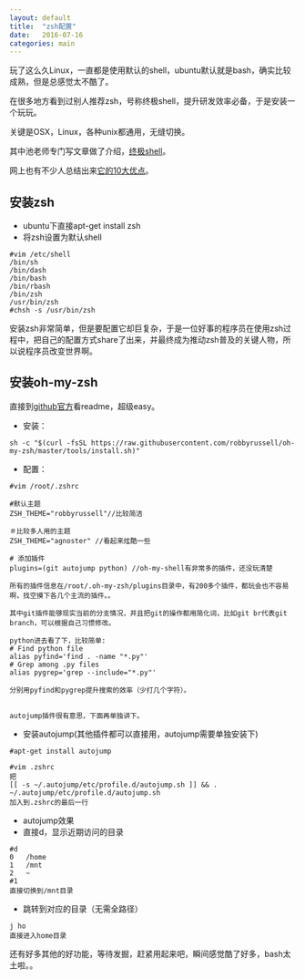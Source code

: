 ```yaml
---
layout: default
title:  "zsh配置"
date:   2016-07-16
categories: main
---
```



玩了这么久Linux，一直都是使用默认的shell，ubuntu默认就是bash，确实比较成熟，但是总感觉太不酷了。

在很多地方看到过别人推荐zsh，号称终极shell，提升研发效率必备，于是安装一个玩玩。

关键是OSX，Linux，各种unix都通用，无缝切换。

其中池老师专门写文章做了介绍，[终极shell](http://macshuo.com/?p=676)。

网上也有不少人总结出来[它的10大优点](http://shanker.blog.51cto.com/1189689/1765036)。

## 安装zsh
- ubuntu下直接apt-get install zsh
- 将zsh设置为默认shell
```
#vim /etc/shell
/bin/sh
/bin/dash
/bin/bash
/bin/rbash
/bin/zsh
/usr/bin/zsh
#chsh -s /usr/bin/zsh
```

安装zsh非常简单，但是要配置它却巨复杂，于是一位好事的程序员在使用zsh过程中，把自己的配置方式share了出来，并最终成为推动zsh普及的关键人物，所以说程序员改变世界啊。

## 安装oh-my-zsh

直接到[github官方](https://github.com/robbyrussell/oh-my-zsh)看readme，超级easy。

- 安装：
```
sh -c "$(curl -fsSL https://raw.githubusercontent.com/robbyrussell/oh-my-zsh/master/tools/install.sh)"
```

- 配置：
```
#vim /root/.zshrc

#默认主题
ZSH_THEME="robbyrussell"//比较简洁

＃比较多人用的主题
ZSH_THEME="agnoster" //看起来炫酷一些

# 添加插件
plugins=(git autojump python) //oh-my-shell有非常多的插件，还没玩清楚

所有的插件信息在/root/.oh-my-zsh/plugins目录中，有200多个插件，都玩会也不容易啊，找空摸下各几个主流的插件。。

其中git插件能够现实当前的分支情况，并且把git的操作都用简化词，比如git br代表git branch，可以根据自己习惯修改。

python进去看了下，比较简单:
# Find python file
alias pyfind='find . -name "*.py"'
# Grep among .py files
alias pygrep='grep --include="*.py"'

分别用pyfind和pygrep提升搜索的效率（少打几个字符）。


autojump插件很有意思，下面再单独讲下。
```

- 安装autojump(其他插件都可以直接用，autojump需要单独安装下)
```
#apt-get install autojump

#vim .zshrc
把
[[ -s ~/.autojump/etc/profile.d/autojump.sh ]] && . ~/.autojump/etc/profile.d/autojump.sh
加入到.zshrc的最后一行
```

- autojump效果
 - 直接d，显示近期访问的目录
```
#d
0	/home
1	/mnt
2	~
#1
直接切换到/mnt目录
```
 - 跳转到对应的目录（无需全路径）
```
j ho
直接进入home目录
```

还有好多其他的好功能，等待发掘，赶紧用起来吧，瞬间感觉酷了好多，bash太土啦。。


